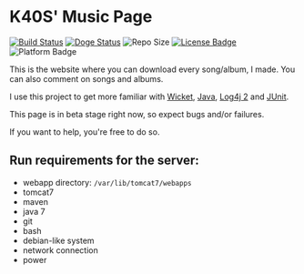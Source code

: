 # K40S' Music Page
[![Build Status](http://ci.k40s.net/buildStatus/icon?job=music)](http://ci.k40s.net/job/music/) [![Doge Status](https://img.shields.io/badge/doge-wow-green.svg)](https://www.youtube.com/watch?v=sd4bqmP_460) ![Repo Size](https://reposs.herokuapp.com/?path=lfuelling/music) [![License Badge](https://img.shields.io/badge/license-KOSSL-blue.svg)](http://lfuelling.github.io/kossl) ![Platform Badge](https://img.shields.io/badge/platform-java-lightgrey.svg)

This is the website where you can download every song/album, I made. You can also comment on songs and albums.

I use this project to get more familiar with [Wicket](http://wicket.apache.org), [Java](http://java.com), [Log4j 2](http://logging.apache.org/log4j/2.x/) and [JUnit](http://junit.org/).

This page is in beta stage right now, so expect bugs and/or failures.

If you want to help, you're free to do so.

## Run requirements for the server:
- webapp directory: ```/var/lib/tomcat7/webapps```
- tomcat7
- maven
- java 7
- git
- bash
- debian-like system
- network connection
- power
